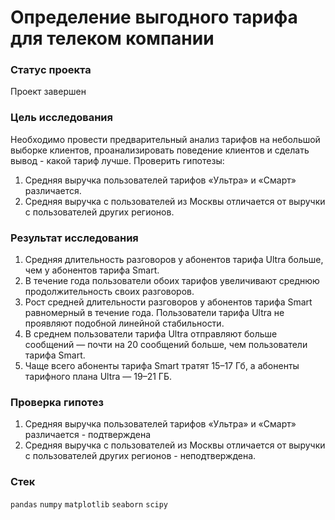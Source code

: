 # Определение выгодного тарифа для телеком компании

### Статус проекта
Проект завершен

### Цель исследования
Необходимо провести предварительный анализ тарифов на небольшой выборке клиентов, проанализировать поведение клиентов и сделать вывод - какой тариф лучше.
Проверить гипотезы:
1. Средняя выручка пользователей тарифов «Ультра» и «Смарт» различается.
2. Средняя выручка с пользователей из Москвы отличается от выручки c пользователей других регионов.

### Результат исследования
1. Средняя длительность разговоров у абонентов тарифа Ultra больше, чем у абонентов тарифа Smart.
2. В течение года пользователи обоих тарифов увеличивают среднюю продолжительность своих разговоров.
3.  Рост средней длительности разговоров у абонентов тарифа Smart равномерный в течение года. Пользователи тарифа Ultra не проявляют подобной линейной стабильности.
4. В среднем пользователи тарифа Ultra отправляют больше сообщений — почти на 20 сообщений больше, чем пользователи тарифа Smart.
5. Чаще всего абоненты тарифа Smart тратят 15–17 Гб, а абоненты тарифного плана Ultra — 19–21 ГБ.

### Проверка гипотез
1. Средняя выручка пользователей тарифов «Ультра» и «Смарт» различается - подтверждена
2. Средняя выручка с пользователей из Москвы отличается от выручки c пользователей других регионов - неподтверждена.

### Стек
`pandas` `numpy` `matplotlib` `seaborn` `scipy`

